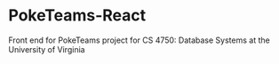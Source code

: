 # PokeTeams-React
Front end for PokeTeams project for CS 4750: Database Systems at the University of Virginia
